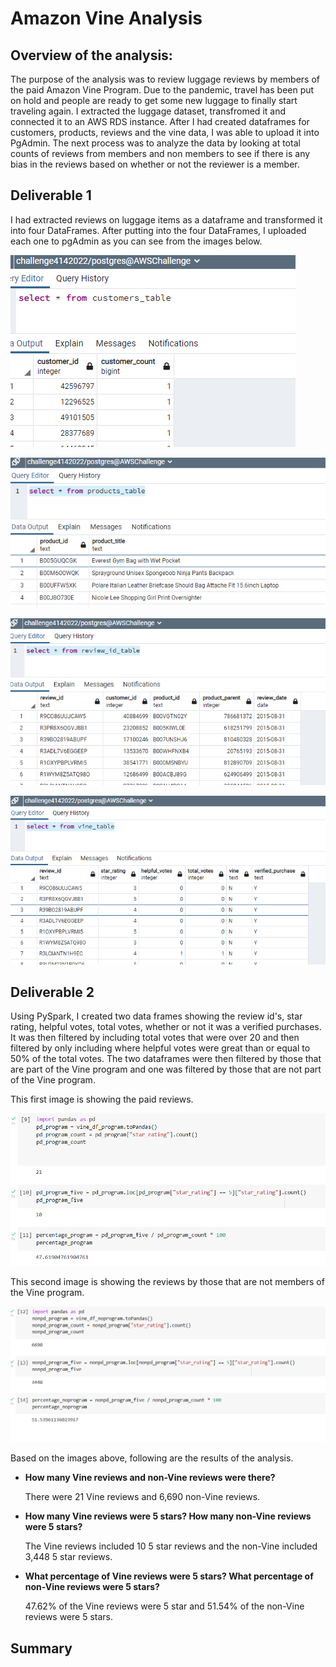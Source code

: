 # Amazon Vine Analysis

## <b>Overview of the analysis:</b>

The purpose of the analysis was to review luggage reviews by members of the paid Amazon Vine Program.  Due to the pandemic, travel has been put on hold and people are ready to get some new luggage to finally start traveling again.  I extracted the luggage dataset, transfromed it and connected it to an AWS RDS instance.  After I had created dataframes for customers, products, reviews and the vine data, I was able to upload it into PgAdmin.  The next process was to analyze the data by looking at total counts of reviews from members and non members to see if there is any bias in the reviews based on whether or not the reviewer is a member.  

## <b>Deliverable 1</b>

I had extracted reviews on luggage items as a dataframe and transformed it into four DataFrames.  After putting into the four DataFrames, I uploaded each one to pgAdmin as you can see from the images below.

![](/Resources/customers_table.png)

![](/Resources/products_table.png)

![](/Resources/review_id_table.png)

![](/Resources/vine_table.png)

## <b>Deliverable 2</b>

Using PySpark, I created two data frames showing the review id's, star rating, helpful votes, total votes, whether or not it was a verified purchases.  It was then filtered by including total votes that were over 20 and then filtered by only including where helpful votes were great than or equal to 50% of the total votes.  The two dataframes were then filtered by those that are part of the Vine program and one was filtered by those that are not part of the Vine program.  

This first image is showing the paid reviews.  

![](/Resources/program.png)

This second image is showing the reviews by those that are not members of the Vine program.  

![](/Resources/non_member.png)

Based on the images above, following are the results of the analysis.

* <b>How many Vine reviews and non-Vine reviews were there?</b>  

  There were 21 Vine reviews and 6,690 non-Vine reviews.
  
* <b>How many Vine reviews were 5 stars?  How many non-Vine reviews were 5 stars?</b>  
 
  The Vine reviews included 10 5 star reviews and the non-Vine included 3,448 5 star reviews.
  
* <b>What percentage of Vine reviews were 5 stars?  What percentage of non-Vine reviews were 5 stars?</b>  

  47.62% of the Vine reviews were 5 star and 51.54% of the non-Vine reviews were 5 stars.

## <b>Summary</b>






